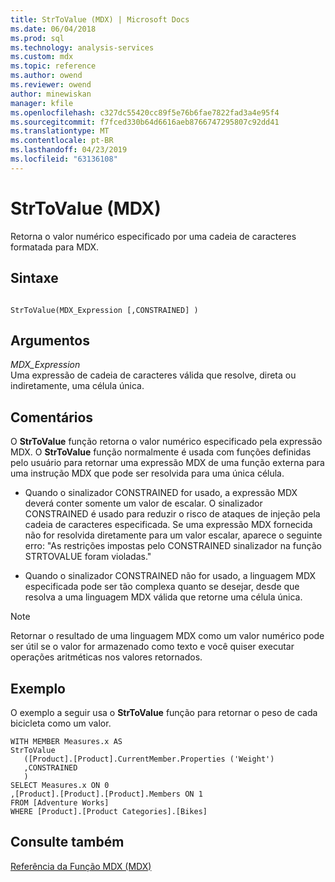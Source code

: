 ```yaml
---
title: StrToValue (MDX) | Microsoft Docs
ms.date: 06/04/2018
ms.prod: sql
ms.technology: analysis-services
ms.custom: mdx
ms.topic: reference
ms.author: owend
ms.reviewer: owend
author: minewiskan
manager: kfile
ms.openlocfilehash: c327dc55420cc89f5e76b6fae7822fad3a4e95f4
ms.sourcegitcommit: f7fced330b64d6616aeb8766747295807c92dd41
ms.translationtype: MT
ms.contentlocale: pt-BR
ms.lasthandoff: 04/23/2019
ms.locfileid: "63136108"
---
```

# <a name="strtovalue-mdx"></a>StrToValue (MDX)


  Retorna o valor numérico especificado por uma cadeia de caracteres formatada para MDX.  
  
## <a name="syntax"></a>Sintaxe  
  
```  
  
StrToValue(MDX_Expression [,CONSTRAINED] )   
```  
  
## <a name="arguments"></a>Argumentos  
 *MDX_Expression*  
 Uma expressão de cadeia de caracteres válida que resolve, direta ou indiretamente, uma célula única.  
  
## <a name="remarks"></a>Comentários  
 O **StrToValue** função retorna o valor numérico especificado pela expressão MDX. O **StrToValue** função normalmente é usada com funções definidas pelo usuário para retornar uma expressão MDX de uma função externa para uma instrução MDX que pode ser resolvida para uma única célula.  
  
-   Quando o sinalizador CONSTRAINED for usado, a expressão MDX deverá conter somente um valor de escalar. O sinalizador CONSTRAINED é usado para reduzir o risco de ataques de injeção pela cadeia de caracteres especificada. Se uma expressão MDX fornecida não for resolvida diretamente para um valor escalar, aparece o seguinte erro: "As restrições impostas pelo CONSTRAINED sinalizador na função STRTOVALUE foram violadas."  
  
-   Quando o sinalizador CONSTRAINED não for usado, a linguagem MDX especificada pode ser tão complexa quanto se desejar, desde que resolva a uma linguagem MDX válida que retorne uma célula única.  
  
> [!NOTE]  
>  Retornar o resultado de uma linguagem MDX como um valor numérico pode ser útil se o valor for armazenado como texto e você quiser executar operações aritméticas nos valores retornados.  
  
## <a name="example"></a>Exemplo  
 O exemplo a seguir usa o **StrToValue** função para retornar o peso de cada bicicleta como um valor.  
  
```  
WITH MEMBER Measures.x AS   
StrToValue   
   ([Product].[Product].CurrentMember.Properties ('Weight')  
   ,CONSTRAINED  
   )  
SELECT Measures.x ON 0  
,[Product].[Product].[Product].Members ON 1  
FROM [Adventure Works]  
WHERE [Product].[Product Categories].[Bikes]  
```  
  
## <a name="see-also"></a>Consulte também  
 [Referência da Função MDX &#40;MDX&#41;](../mdx/mdx-function-reference-mdx.md)  
  
  
